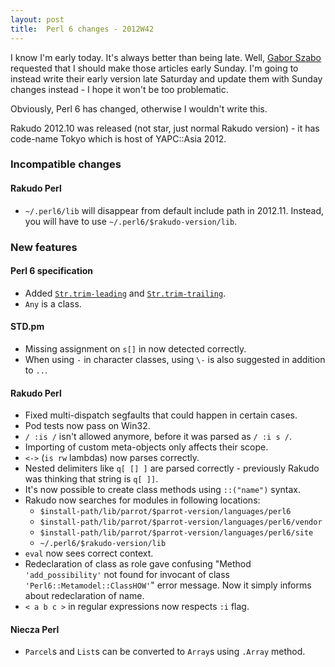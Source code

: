 ```yaml
---
layout: post
title:  Perl 6 changes - 2012W42
---
```

I know I'm early today. It's always better than being late. Well,
[Gabor Szabo] requested that I should make those articles early Sunday.
I'm going to instead write their early version late Saturday and update
them with Sunday changes instead - I hope it won't be too problematic.

Obviously, Perl 6 has changed, otherwise I wouldn't write this.

Rakudo 2012.10 was released (not star, just normal Rakudo version) -
it has code-name Tokyo which is host of YAPC::Asia 2012.

### Incompatible changes
#### Rakudo Perl
* `~/.perl6/lib` will disappear from default include path in 2012.11.
  Instead, you will have to use `~/.perl6/$rakudo-version/lib`.

### New features
#### Perl 6 specification
* Added [`Str.trim-leading`][trim-leading] and
  [`Str.trim-trailing`][trim-trailing].
* `Any` is a class.

#### STD.pm
* Missing assignment on `s[]` in now detected correctly.
* When using `-` in character classes, using `\-` is also suggested in
  addition to `..`.

#### Rakudo Perl
* Fixed multi-dispatch segfaults that could happen in certain cases.
* Pod tests now pass on Win32.
* `/ :is /` isn't allowed anymore, before it was parsed as `/ :i s /`.
* Importing of custom meta-objects only affects their scope.
* `<->` (`is rw` lambdas) now parses correctly.
* Nested delimiters like `q[ [] ]` are parsed correctly - previously
  Rakudo was thinking that string is `q[ ]]`.
* It's now possible to create class methods using `::("name")` syntax.
* Rakudo now searches for modules in following locations:
  * `$install-path/lib/parrot/$parrot-version/languages/perl6`
  * `$install-path/lib/parrot/$parrot-version/languages/perl6/vendor`
  * `$install-path/lib/parrot/$parrot-version/languages/perl6/site`
  * `~/.perl6/$rakudo-version/lib`
* `eval` now sees correct context.
* Redeclaration of class as role gave confusing "Method
  `'add_possibility'` not found for invocant of class
  `'Perl6::Metamodel::ClassHOW'`" error message. Now it simply informs
  about redeclaration of name.
* `< a b c >` in regular expressions now respects `:i` flag.

#### Niecza Perl
* `Parcel`s and `List`s can be converted to `Array`s using `.Array`
  method.

[Gabor Szabo]: http://szabgab.com/ "home of szabgab"
[trim-leading]: http://doc.perl6.org/type/Str#trim-leading "Perl 6: The documentation for Str.trim-leading"
[trim-trailing]: http://doc.perl6.org/type/Str#trim-trailing "Perl 6: The documentation for Str.trim-trailing"
